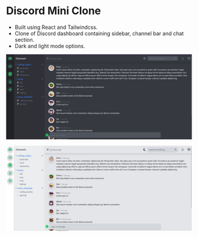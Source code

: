 # Discord Mini Clone

- Built using React and Tailwindcss.
- Clone of Discord dashboard containing sidebar, channel bar and chat section.
- Dark and light mode options.

![dark-mode-image](/discord-dark.jpg)

![light-mode-image](/discord-light.jpg)
